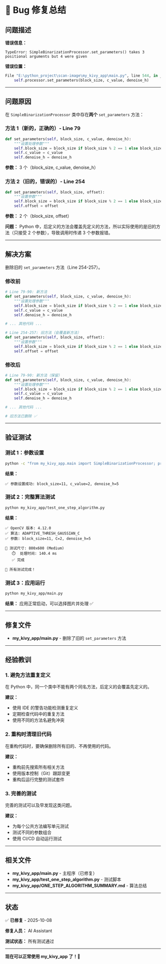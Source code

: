 # 🐛 Bug 修复总结

## 问题描述

**错误信息：**
```
TypeError: SimpleBinarizationProcessor.set_parameters() takes 3 positional arguments but 4 were given
```

**错误位置：**
```python
File "E:\python_project\scan-image\my_kivy_app\main.py", line 544, in _auto_process
    self.processor.set_parameters(block_size, c_value, denoise_h)
```

---

## 问题原因

在 `SimpleBinarizationProcessor` 类中存在**两个** `set_parameters` 方法：

### 方法 1（新的，正确的）- Line 79

```python
def set_parameters(self, block_size, c_value, denoise_h):
    """设置处理参数"""
    self.block_size = block_size if block_size % 2 == 1 else block_size + 1
    self.c_value = c_value
    self.denoise_h = denoise_h
```

**参数：** 3 个（block_size, c_value, denoise_h）

### 方法 2（旧的，错误的）- Line 254

```python
def set_parameters(self, block_size, offset):
    """设置参数"""
    self.block_size = block_size if block_size % 2 == 1 else block_size + 1
    self.offset = offset
```

**参数：** 2 个（block_size, offset）

**问题：** Python 中，后定义的方法会覆盖先定义的方法，所以实际使用的是旧的方法（只接受 2 个参数），导致调用时传递 3 个参数报错。

---

## 解决方案

删除旧的 `set_parameters` 方法（Line 254-257）。

### 修改前

```python
# Line 79-90: 新方法
def set_parameters(self, block_size, c_value, denoise_h):
    """设置处理参数"""
    self.block_size = block_size if block_size % 2 == 1 else block_size + 1
    self.c_value = c_value
    self.denoise_h = denoise_h

# ... 其他代码 ...

# Line 254-257: 旧方法（会覆盖新方法）
def set_parameters(self, block_size, offset):
    """设置参数"""
    self.block_size = block_size if block_size % 2 == 1 else block_size + 1
    self.offset = offset
```

### 修改后

```python
# Line 79-90: 新方法（保留）
def set_parameters(self, block_size, c_value, denoise_h):
    """设置处理参数"""
    self.block_size = block_size if block_size % 2 == 1 else block_size + 1
    self.c_value = c_value
    self.denoise_h = denoise_h

# ... 其他代码 ...

# 旧方法已删除 ✅
```

---

## 验证测试

### 测试 1：参数设置

```bash
python -c "from my_kivy_app.main import SimpleBinarizationProcessor; proc = SimpleBinarizationProcessor(); proc.set_parameters(11, 2, 5); print('✅ 成功')"
```

**结果：**
```
✅ 参数设置成功: block_size=11, c_value=2, denoise_h=5
```

### 测试 2：完整算法测试

```bash
python my_kivy_app/test_one_step_algorithm.py
```

**结果：**
```
✅ OpenCV 版本: 4.12.0
✅ 算法: ADAPTIVE_THRESH_GAUSSIAN_C
✅ 参数: block_size=11, C=2, denoise_h=5

📐 测试尺寸: 800x600 (Medium)
   ⏱️  处理时间: 140.4 ms
   ✅ 完成

🎉 所有测试完成！
```

### 测试 3：应用运行

```bash
python my_kivy_app/main.py
```

**结果：** 应用正常启动，可以选择图片并处理 ✅

---

## 修复文件

- **my_kivy_app/main.py** - 删除了旧的 `set_parameters` 方法

---

## 经验教训

### 1. 避免方法重复定义

在 Python 中，同一个类中不能有两个同名方法，后定义的会覆盖先定义的。

**建议：**
- 使用 IDE 的警告功能检测重复定义
- 定期检查代码中的重复方法
- 使用不同的方法名避免冲突

### 2. 重构时清理旧代码

在重构代码时，要确保删除所有旧的、不再使用的代码。

**建议：**
- 重构前先搜索所有相关方法
- 使用版本控制（Git）跟踪变更
- 重构后运行完整的测试套件

### 3. 完善的测试

完善的测试可以及早发现这类问题。

**建议：**
- 为每个公共方法编写单元测试
- 测试不同的参数组合
- 使用 CI/CD 自动运行测试

---

## 相关文件

- **my_kivy_app/main.py** - 主程序（已修复）
- **my_kivy_app/test_one_step_algorithm.py** - 测试脚本
- **my_kivy_app/ONE_STEP_ALGORITHM_SUMMARY.md** - 算法总结

---

## 状态

✅ **已修复** - 2025-10-08

**修复人员：** AI Assistant

**测试状态：** 所有测试通过

---

**现在可以正常使用 my_kivy_app 了！🎉**

